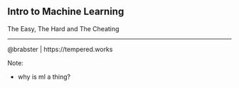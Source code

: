 ## Intro to Machine Learning

The Easy, The Hard and The Cheating

<hr />

<footer>@brabster | https://tempered.works</footer>

Note:
 - why is ml a thing?